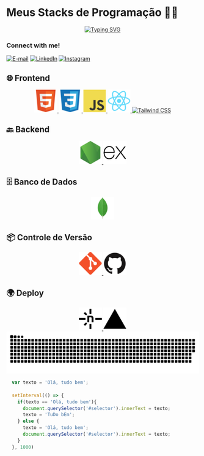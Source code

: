 # Meus Stacks de Programação 🚀✨

<div align="center">
  <a href="https://git.io/typing-svg"><img src="https://readme-typing-svg.demolab.com?font=Fira+Code&weight=600&size=30&pause=1000&color=003FF7&center=true&vCenter=true&repeat=true&width=597&lines=Pyerre%2C+Desenvolvedor+Fullstack%F0%9F%91%A8%F0%9F%8F%BB%E2%80%8D%F0%9F%92%BB" alt="Typing SVG" />
  </a>
</div>


<h3 align="left">Connect with me!</h3>

[![E-mail](https://img.shields.io/badge/-Email-000?style=for-the-badge&logo=microsoft-outlook&logoColor=003FF76&color:FFF)](mailto:pyerremarcio098@gmail.com)
[![LinkedIn](https://img.shields.io/badge/-LinkedIn-000?style=for-the-badge&logo=linkedin&logoColor=003FF7&color:FFF)](https://www.linkedin.com/in/pertzx/)
[![Instagram](https://img.shields.io/badge/-Instagram-000?style=for-the-badge&logo=instagram&logoColor=003FF7&color:FFF)](https://www.instagram.com/1pertzin/)

## 🌐 Frontend
<div align="center">
  <a href="https://developer.mozilla.org/pt-BR/docs/Web/HTML">
    <img src="https://raw.githubusercontent.com/devicons/devicon/master/icons/html5/html5-original.svg" alt="HTML" width="60" height="60"/>
  </a>
  <a href="https://developer.mozilla.org/pt-BR/docs/Web/CSS">
    <img src="https://raw.githubusercontent.com/devicons/devicon/master/icons/css3/css3-original.svg" alt="CSS" width="60" height="60"/>
  </a>
  <a href="https://developer.mozilla.org/pt-BR/docs/Web/JavaScript">
    <img src="https://raw.githubusercontent.com/devicons/devicon/master/icons/javascript/javascript-original.svg" alt="JavaScript" width="60" height="60"/>
  </a>
  <a href="https://reactjs.org/">
    <img src="https://raw.githubusercontent.com/devicons/devicon/master/icons/react/react-original.svg" alt="React.js" width="60" height="60"/>
  </a>
  <a href="https://tailwindcss.com/">
    <img src="https://upload.wikimedia.org/wikipedia/commons/d/d5/Tailwind_CSS_Logo.svg" alt="Tailwind CSS" width="60" height="60"/>
  </a>
</div>

## 🔙 Backend
<div align="center">
  <a href="https://nodejs.org/">
    <img src="https://raw.githubusercontent.com/devicons/devicon/master/icons/nodejs/nodejs-original.svg" alt="Node.js" width="60" height="60"/>
  </a>
  <a href="https://expressjs.com/">
    <img src="https://raw.githubusercontent.com/devicons/devicon/master/icons/express/express-original.svg" alt="Express.js" width="60" height="60"/>
  </a>
</div>

## 🗄️ Banco de Dados
<div align="center">
  <a href="https://www.mongodb.com/">
    <img src="https://raw.githubusercontent.com/devicons/devicon/master/icons/mongodb/mongodb-original.svg" alt="MongoDB" width="60" height="60"/>
  </a>
</div>

## 📦 Controle de Versão
<div align="center">
  <a href="https://git-scm.com/">
    <img src="https://raw.githubusercontent.com/devicons/devicon/master/icons/git/git-original.svg" alt="Git" width="60" height="60"/>
  </a>
  <a href="https://github.com/">
    <img src="https://raw.githubusercontent.com/devicons/devicon/master/icons/github/github-original.svg" alt="GitHub" width="60" height="60"/>
  </a>
</div>



## 🌍 Deploy
<div align="center">
  <a href="https://www.netlify.com/">
    <img src="https://raw.githubusercontent.com/devicons/devicon/master/icons/netlify/netlify-plain.svg" alt="Netlify" width="60" height="60"/>
  </a>

  <a href="https://vercel.com/">
    <img src="https://raw.githubusercontent.com/devicons/devicon/master/icons/vercel/vercel-original.svg" alt="Vercel" width="60" height="60"/>
  </a>
</div>

<picture align="center" style="width: 100%;">
  <source media="(prefers-color-scheme: dark)" srcset="https://raw.githubusercontent.com/pertzx/pertzx/output/github-contribution-grid-snake-dark.svg">
  <source media="(prefers-color-scheme: light)" srcset="https://raw.githubusercontent.com/pertzx/pertzx/output/github-contribution-grid-snake-dark.svg">
  <img align="center" alt="github contribution grid snake animation" src="https://raw.githubusercontent.com/pertzx/pertzx/output/github-contribution-grid-snake.svg">
</picture>

```javascript
  var texto = 'Olá, tudo bem';

  setInterval(() => {
    if(texto == 'Olá, tudo bem'){
      document.querySelector('#selector').innerText = texto;
      texto = 'TuDo bEm';
    } else {
      texto = 'Olá, tudo bem';
      document.querySelector('#selector').innerText = texto;
    }
  }, 1000)

